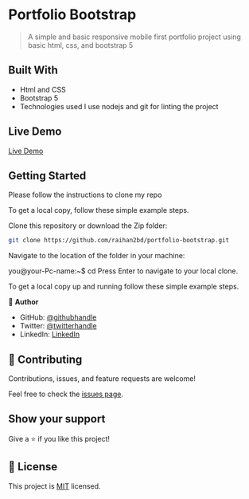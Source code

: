 # Portfolio Bootstrap

> A simple and basic responsive mobile first portfolio project using basic html, css, and bootstrap 5

## Built With

- Html and CSS
- Bootstrap 5
- Technologies used
  I use nodejs and git for linting the project
 
## Live Demo
[Live Demo](https://raihan2bd.github.io/portfolio-bootstrap/)

## Getting Started

Please follow the instructions to clone my repo

To get a local copy, follow these simple example steps.

Clone this repository or download the Zip folder:

```sh
git clone https://github.com/raihan2bd/portfolio-bootstrap.git
```

Navigate to the location of the folder in your machine:

you@your-Pc-name:~$ cd <folder>
Press Enter to navigate to your local clone.

To get a local copy up and running follow these simple example steps.

👤 **Author**

- GitHub: [@githubhandle](https://github.com/raihan2bd)
- Twitter: [@twitterhandle](https://twitter.com/raihan2bd)
- LinkedIn: [LinkedIn](https://linkedin.com/in/raihan2bd)

## 🤝 Contributing

Contributions, issues, and feature requests are welcome!

Feel free to check the [issues page](../../issues/).

## Show your support

Give a ⭐️ if you like this project!

## 📝 License

This project is [MIT](LICENSE) licensed.
